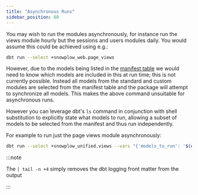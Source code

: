 ```yaml
---
title: "Asynchronous Runs"
sidebar_position: 60
---
```


You may wish to run the modules asynchronously, for instance run the views module hourly but the sessions and users modules daily. You would assume this could be achieved using e.g.:

```bash title="Do not do this"
dbt run --select +snowplow_web.page_views
```

However, due to the models being listed in the [manifest table](/docs/modeling-your-data/modeling-your-data-with-dbt/package-mechanics/manifest-tables/index.md) we would need to know which models are included in this at run time; this is not currently possible. Instead all models from the standard and custom modules are selected from the manifest table and the package will attempt to synchronize all models. This makes the above command unsuitable for asynchronous runs.

However you can leverage dbt's `ls` command in conjunction with shell substitution to explicitly state what models to run, allowing a subset of models to be selected from the manifest and thus run independently.

For example to run just the page views module asynchronously:

```bash title = "Do this instead"
dbt run --select +snowplow_unified.views --vars "{'models_to_run': '$(dbt ls --select +snowplow_unified.views --output name | tail -n +4)'}"
```

:::note

The `| tail -n +4` simply removes the dbt logging front matter from the output

:::
